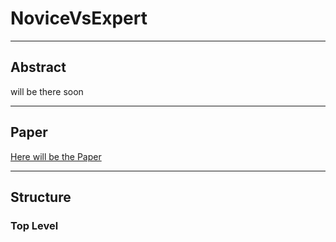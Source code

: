 # NoviceVsExpert

---
## Abstract

will be there soon

---
## Paper

[Here will be the Paper](https://tetris.com/play-tetris)

---

## Structure

### Top Level

